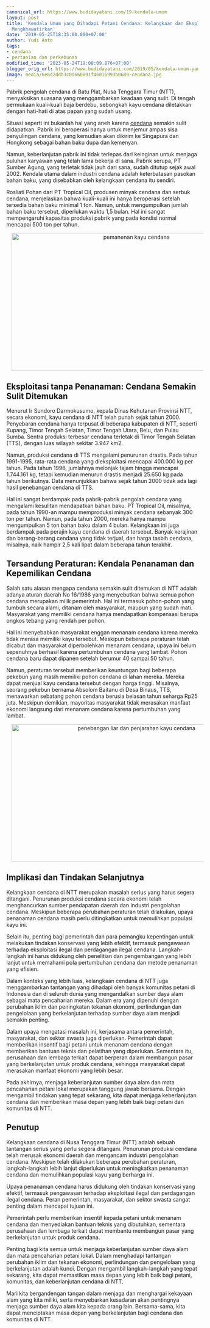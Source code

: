 ```yaml
---
canonical_url: https://www.budidayatani.com/19-kendala-umum
layout: post
title: 'Kendala Umum yang Dihadapi Petani Cendana: Kelangkaan dan Eksploitasi yang
  Mengkhawatirkan'
date: '2019-05-25T18:35:00.000+07:00'
author: Yudi Anto
tags:
- cendana
- pertanian dan perkebunan
modified_time: '2023-05-24T19:08:09.876+07:00'
blogger_orig_url: https://www.budidayatani.com/2019/05/kendala-umum-yang-dihadapi-petani.html
image: media/6e6d2ddb3c0d660891f46016993b0689-cendana.jpg
---
```

<p>Pabrik pengolah cendana di Batu Plat, Nusa Tenggara Timur (NTT), menyaksikan suasana yang menggambarkan keadaan yang sulit. Di tengah permukaan kuali-kuali baja berdebu, sebongkah kayu cendana diletakkan dengan hati-hati di atas papan yang sudah usang.</p><p>Situasi seperti ini bukanlah hal yang aneh karena <a href="https://www.budidayatani.com/search/label/cendana">cendana</a> semakin sulit didapatkan. Pabrik ini beroperasi hanya untuk menjemur ampas sisa penyulingan cendana, yang kemudian akan dikirim ke Singapura dan Hongkong sebagai bahan baku dupa dan kemenyan.</p><p>Namun, keberlanjutan pabrik ini tidak terlepas dari keinginan untuk menjaga puluhan karyawan yang telah lama bekerja di sana. Pabrik serupa, PT Sumber Agung, yang terletak tidak jauh dari sana, sudah ditutup sejak awal 2002. Kendala utama dalam industri cendana adalah keterbatasan pasokan bahan baku, yang disebabkan oleh kelangkaan cendana itu sendiri.</p><p>Rosliati Pohan dari PT Tropical Oil, produsen minyak cendana dan serbuk cendana, menjelaskan bahwa kuali-kuali ini hanya beroperasi setelah tersedia bahan baku minimal 1 ton. Namun, untuk mengumpulkan jumlah bahan baku tersebut, diperlukan waktu 1,5 bulan. Hal ini sangat mempengaruhi kapasitas produksi pabrik yang pada kondisi normal mencapai 500 ton per tahun.</p><div class="separator" style="clear: both; text-align: center;"><a href="https://blogger.googleusercontent.com/img/b/R29vZ2xl/AVvXsEhQVSqPuMwjeEpu4JxMc-sMjJxPdMYyxGzOw0WHepx6aQW0sIMaWgeFRcRY7lNmoLwbxcFa8PBZkkpOh0o3oCYZvL8UzSbz49HyjwdS1LbtEkwE1YS2vi3DxJs_i1VQJ0mpaL552sZSmgadhz1w2tWYlbjR9Ie0TIs0YpkHxQuvnhazwn_H7L_e8Ic3Cg/s2133/cendana.jpg" imageanchor="1" style="margin-left: 1em; margin-right: 1em;"><img alt="pemanenan kayu cendana" border="0" data-original-height="1200" data-original-width="2133" height="360" src="https://blogger.googleusercontent.com/img/b/R29vZ2xl/AVvXsEhQVSqPuMwjeEpu4JxMc-sMjJxPdMYyxGzOw0WHepx6aQW0sIMaWgeFRcRY7lNmoLwbxcFa8PBZkkpOh0o3oCYZvL8UzSbz49HyjwdS1LbtEkwE1YS2vi3DxJs_i1VQJ0mpaL552sZSmgadhz1w2tWYlbjR9Ie0TIs0YpkHxQuvnhazwn_H7L_e8Ic3Cg/w640-h360/cendana.jpg" width="640" /></a></div><h2>Eksploitasi tanpa Penanaman: Cendana Semakin Sulit Ditemukan</h2><p>Menurut Ir Sundoro Darmokusumo, kepala Dinas Kehutanan Provinsi NTT, secara ekonomi, kayu cendana di NTT telah punah sejak tahun 2000. Penyebaran cendana hanya terpusat di beberapa kabupaten di NTT, seperti Kupang, Timor Tengah Selatan, Timor Tengah Utara, Belu, dan Pulau Sumba. Sentra produksi terbesar cendana terletak di Timor Tengah Selatan (TTS), dengan luas wilayah sekitar 3.947 km2.</p><p>Namun, produksi cendana di TTS mengalami penurunan drastis. Pada tahun 1991-1995, rata-rata cendana yang dieksploitasi mencapai 400.000 kg per tahun. Pada tahun 1996, jumlahnya melonjak tajam hingga mencapai 1.744.161 kg, tetapi kemudian menurun drastis menjadi 25.650 kg pada tahun berikutnya. Data menunjukkan bahwa sejak tahun 2000 tidak ada lagi hasil penebangan cendana di TTS.</p><p>Hal ini sangat berdampak pada pabrik-pabrik pengolah cendana yang mengalami kesulitan mendapatkan bahan baku. PT Tropical Oil, misalnya, pada tahun 1990-an mampu memproduksi minyak cendana sebanyak 300 ton per tahun. Namun, pada tahun 2000, mereka hanya mampu mengumpulkan 5 ton bahan baku dalam 4 bulan. Kelangkaan ini juga berdampak pada perajin kayu cendana di daerah tersebut. Banyak kerajinan dan barang-barang cendana yang tidak terjual, dan harga tasbih cendana, misalnya, naik hampir 2,5 kali lipat dalam beberapa tahun terakhir.</p><h2>Tersandung Peraturan: Kendala Penanaman dan Kepemilikan Cendana</h2><p>Salah satu alasan mengapa cendana semakin sulit ditemukan di NTT adalah adanya aturan daerah No 16/1986 yang menyebutkan bahwa semua pohon cendana merupakan milik pemerintah. Hal ini termasuk pohon-pohon yang tumbuh secara alami, ditanam oleh masyarakat, maupun yang sudah mati. Masyarakat yang memiliki cendana hanya mendapatkan kompensasi berupa ongkos tebang yang rendah per pohon.</p><p>Hal ini menyebabkan masyarakat enggan menanam cendana karena mereka tidak merasa memiliki kayu tersebut. Meskipun beberapa peraturan telah dicabut dan masyarakat diperbolehkan menanam cendana, upaya ini belum sepenuhnya berhasil karena pertumbuhan cendana yang lambat. Pohon cendana baru dapat dipanen setelah berumur 40 sampai 50 tahun.</p><p>Namun, peraturan tersebut memberikan keuntungan bagi beberapa pekebun yang masih memiliki pohon cendana di lahan mereka. Mereka dapat menjual kayu cendana tersebut dengan harga tinggi. Misalnya, seorang pekebun bernama Absolom Baitanu di Desa Binaus, TTS, menawarkan sebatang pohon cendana berusia belasan tahun seharga Rp25 juta. Meskipun demikian, mayoritas masyarakat tidak merasakan manfaat ekonomi langsung dari menanam cendana karena pertumbuhan yang lambat.</p><div class="separator" style="clear: both; text-align: center;"><a href="https://blogger.googleusercontent.com/img/b/R29vZ2xl/AVvXsEg5Hmr6saRrdQKyoBB1JYA8ZvBarN26ylpM2SKVBW8Anya_K-lqKqgq2rMuLItbL2s0mWbIf-JwT7lg9n5elHRVBoSs1AmS79_wezohywEQbRdlsB9JQoPlV-E4okLwhVGMHxy47EmrWftdTVpQo5szyRwt2nhQ6hrxkwFtOVM0ce_g6qnbN1--4bLsXg/s2135/cendana1.jpg" imageanchor="1" style="margin-left: 1em; margin-right: 1em;"><img alt="penebangan liar dan penjarahan kayu cendana" border="0" data-original-height="1200" data-original-width="2135" height="360" src="https://blogger.googleusercontent.com/img/b/R29vZ2xl/AVvXsEg5Hmr6saRrdQKyoBB1JYA8ZvBarN26ylpM2SKVBW8Anya_K-lqKqgq2rMuLItbL2s0mWbIf-JwT7lg9n5elHRVBoSs1AmS79_wezohywEQbRdlsB9JQoPlV-E4okLwhVGMHxy47EmrWftdTVpQo5szyRwt2nhQ6hrxkwFtOVM0ce_g6qnbN1--4bLsXg/w640-h360/cendana1.jpg" width="640" /></a></div><h2>Implikasi dan Tindakan Selanjutnya</h2><p>Kelangkaan cendana di NTT merupakan masalah serius yang harus segera ditangani. Penurunan produksi cendana secara ekonomi telah menghancurkan sumber pendapatan daerah dan industri pengolahan cendana. Meskipun beberapa perubahan peraturan telah dilakukan, upaya penanaman cendana masih perlu ditingkatkan untuk memulihkan populasi kayu ini.</p><p>Selain itu, penting bagi pemerintah dan para pemangku kepentingan untuk melakukan tindakan konservasi yang lebih efektif, termasuk pengawasan terhadap eksploitasi ilegal dan perdagangan ilegal cendana. Langkah-langkah ini harus didukung oleh penelitian dan pengembangan yang lebih lanjut untuk memahami pola pertumbuhan cendana dan metode penanaman yang efisien.</p><p>Dalam konteks yang lebih luas, kelangkaan cendana di NTT juga menggambarkan tantangan yang dihadapi oleh banyak komunitas petani di Indonesia dan di seluruh dunia yang mengandalkan sumber daya alam sebagai mata pencaharian mereka. Dalam era yang dipenuhi dengan perubahan iklim dan peningkatan tekanan ekonomi, perlindungan dan pengelolaan yang berkelanjutan terhadap sumber daya alam menjadi semakin penting.</p><p>Dalam upaya mengatasi masalah ini, kerjasama antara pemerintah, masyarakat, dan sektor swasta juga diperlukan. Pemerintah dapat memberikan insentif bagi petani untuk menanam cendana dengan memberikan bantuan teknis dan pelatihan yang diperlukan. Sementara itu, perusahaan dan lembaga terkait dapat berperan dalam membangun pasar yang berkelanjutan untuk produk cendana, sehingga masyarakat dapat merasakan manfaat ekonomi yang lebih besar.</p><p>Pada akhirnya, menjaga keberlanjutan sumber daya alam dan mata pencaharian petani lokal merupakan tanggung jawab bersama. Dengan mengambil tindakan yang tepat sekarang, kita dapat menjaga keberlanjutan cendana dan memberikan masa depan yang lebih baik bagi petani dan komunitas di NTT.</p><h2>Penutup</h2><p>Kelangkaan cendana di Nusa Tenggara Timur (NTT) adalah sebuah tantangan serius yang perlu segera ditangani. Penurunan produksi cendana telah merusak ekonomi daerah dan mengancam industri pengolahan cendana. Meskipun telah dilakukan beberapa perubahan peraturan, langkah-langkah lebih lanjut diperlukan untuk meningkatkan penanaman cendana dan memulihkan populasi kayu yang berharga ini.</p><p>Upaya penanaman cendana harus didukung oleh tindakan konservasi yang efektif, termasuk pengawasan terhadap eksploitasi ilegal dan perdagangan ilegal cendana. Peran pemerintah, masyarakat, dan sektor swasta sangat penting dalam mencapai tujuan ini.</p><p>Pemerintah perlu memberikan insentif kepada petani untuk menanam cendana dan menyediakan bantuan teknis yang dibutuhkan, sementara perusahaan dan lembaga terkait dapat membantu membangun pasar yang berkelanjutan untuk produk cendana.</p><p>Penting bagi kita semua untuk menjaga keberlanjutan sumber daya alam dan mata pencaharian petani lokal. Dalam menghadapi tantangan perubahan iklim dan tekanan ekonomi, perlindungan dan pengelolaan yang berkelanjutan adalah kunci. Dengan mengambil langkah-langkah yang tepat sekarang, kita dapat memastikan masa depan yang lebih baik bagi petani, komunitas, dan keberlanjutan cendana di NTT.</p><p>Mari kita bergandengan tangan dalam menjaga dan menghargai kekayaan alam yang kita miliki, serta menyebarkan kesadaran akan pentingnya menjaga sumber daya alam kita kepada orang lain. Bersama-sama, kita dapat menciptakan masa depan yang berkelanjutan bagi cendana dan komunitas di NTT.</p>